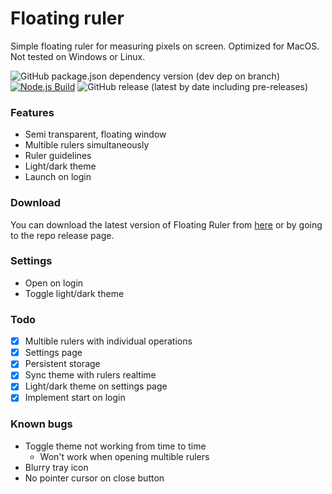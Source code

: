 # Floating ruler
Simple floating ruler for measuring pixels on screen.
Optimized for MacOS. Not tested on Windows or Linux.

![GitHub package.json dependency version (dev dep on branch)](https://img.shields.io/github/package-json/dependency-version/theo0165/floating-ruler/dev/electron/main) [![Node.js Build](https://github.com/theo0165/floating-ruler/actions/workflows/Nodejs-Build.yml/badge.svg)](https://github.com/theo0165/floating-ruler/actions/workflows/Nodejs-Build.yml) ![GitHub release (latest by date including pre-releases)](https://img.shields.io/github/v/release/theo0165/floating-ruler?include_prereleases)


### Features
* Semi transparent, floating window
* Multible rulers simultaneously
* Ruler guidelines
* Light/dark theme
* Launch on login

### Download
You can download the latest version of Floating Ruler from [here](https://githu.com/theo0165/floating-ruler/releases/) or by going to the repo release page.

### Settings
* Open on login
* Toggle light/dark theme

### Todo
* [x] Multible rulers with individual operations
* [x] Settings page
* [x] Persistent storage
* [x] Sync theme with rulers realtime
* [x] Light/dark theme on settings page
* [x] Implement start on login

### Known bugs
* Toggle theme not working from time to time
    * Won't work when opening multible rulers
* Blurry tray icon
* No pointer cursor on close button
